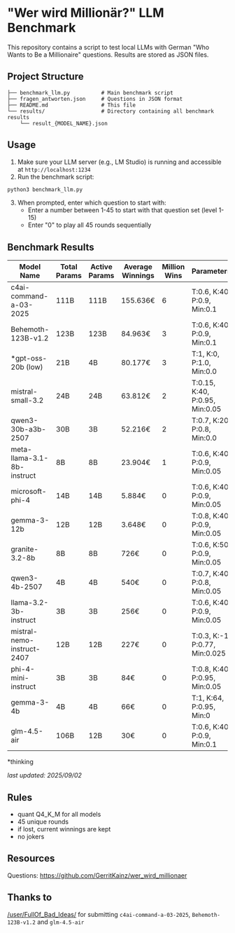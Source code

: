 # "Wer wird Millionär?" LLM Benchmark

This repository contains a script to test local LLMs with German "Who Wants to Be a Millionaire" questions. Results are stored as JSON files.

## Project Structure

```
├── benchmark_llm.py          # Main benchmark script
├── fragen_antworten.json     # Questions in JSON format
├── README.md                 # This file
└── results/                  # Directory containing all benchmark results
    └── result_{MODEL_NAME}.json
```

## Usage

1. Make sure your LLM server (e.g., LM Studio) is running and accessible at `http://localhost:1234`
2. Run the benchmark script:

```bash
python3 benchmark_llm.py
```

3. When prompted, enter which question to start with:
   - Enter a number between 1-45 to start with that question set (level 1-15)
   - Enter "0" to play all 45 rounds sequentially

## Benchmark Results

| Model Name | Total Params | Active Params | Average Winnings | Million Wins | Parameters |
|------------|------------------|-------------------|------------------|--------------|------------|
| c4ai-command-a-03-2025 | 111B | 111B | 155.636€ | 6 | T:0.6, K:40, P:0.9, Min:0.1 |
| Behemoth-123B-v1.2 | 123B | 123B | 84.963€ | 3 | T:0.6, K:40, P:0.9, Min:0.1 |
| *gpt-oss-20b (low) | 21B | 4B | 80.177€ | 3 | T:1, K:0, P:1.0, Min:0.0 |
| mistral-small-3.2 | 24B | 24B | 63.812€ | 2 | T:0.15, K:40, P:0.95, Min:0.05 |
| qwen3-30b-a3b-2507 | 30B | 3B | 52.216€ | 2 | T:0.7, K:20, P:0.8, Min:0.0 |
| meta-llama-3.1-8b-instruct | 8B | 8B | 23.904€ | 1 | T:0.6, K:40, P:0.9, Min:0.05 |
| microsoft-phi-4 | 14B | 14B | 5.884€ | 0 | T:0.6, K:40, P:0.9, Min:0.05 |
| gemma-3-12b | 12B | 12B | 3.648€ | 0 | T:0.8, K:40, P:0.9, Min:0.05 |
| granite-3.2-8b | 8B | 8B | 726€ | 0 | T:0.6, K:50, P:0.9, Min:0.05 |
| qwen3-4b-2507 | 4B | 4B | 540€ | 0 | T:0.7, K:40, P:0.8, Min:0.05 |
| llama-3.2-3b-instruct | 3B | 3B | 256€ | 0 | T:0.6, K:40, P:0.9, Min:0.05 |
| mistral-nemo-instruct-2407 | 12B | 12B | 227€ | 0 | T:0.3, K:-1, P:0.77, Min:0.025 |
| phi-4-mini-instruct | 3B | 3B | 84€ | 0 | T:0.8, K:40, P:0.95, Min:0.05 |
| gemma-3-4b | 4B | 4B | 66€ | 0 | T:1, K:64, P:0.95, Min:0 |
| glm-4.5-air | 106B | 12B | 30€ | 0 | T:0.6, K:40, P:0.9, Min:0.1 |


*thinking

*last updated: 2025/09/02*

## Rules
- quant Q4_K_M for all models
- 45 unique rounds
- if lost, current winnings are kept
- no jokers

## Resources
Questions: https://github.com/GerritKainz/wer_wird_millionaer

## Thanks to
[/user/FullOf_Bad_Ideas/](https://www.reddit.com/user/FullOf_Bad_Ideas/) for submitting `c4ai-command-a-03-2025`, `Behemoth-123B-v1.2` and `glm-4.5-air`
